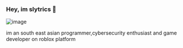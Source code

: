 ### Hey, im slytrics 👋


![image](https://camo.githubusercontent.com/6395412cc6e37d3793e646d88c270cda174012a535a430523c459caa62eea7bf/68747470733a2f2f737465616d75736572696d616765732d612e616b616d616968642e6e65742f7567632f3935383630383534323134333738363239312f373232374630373837313146363437423232334431424444303641453636394130384441363345312f)

im an south east asian programmer,cybersecurity enthusiast and game developer on roblox platform

